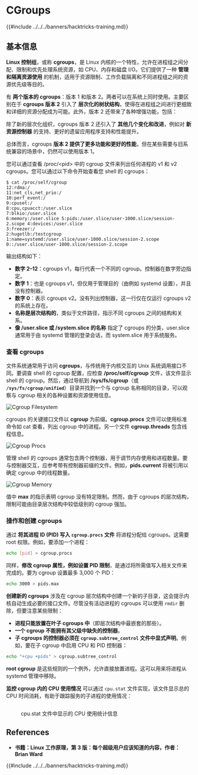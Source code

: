 # CGroups

{{#include ../../../banners/hacktricks-training.md}}

## 基本信息

**Linux 控制组**，或称 **cgroups**，是 Linux 内核的一个特性，允许在进程组之间分配、限制和优先处理系统资源，如 CPU、内存和磁盘 I/O。它们提供了一种 **管理和隔离资源使用** 的机制，适用于资源限制、工作负载隔离和不同进程组之间的资源优先级等目的。

有 **两个版本的 cgroups**：版本 1 和版本 2。两者可以在系统上同时使用。主要区别在于 **cgroups 版本 2** 引入了 **层次化的树状结构**，使得在进程组之间进行更细致和详细的资源分配成为可能。此外，版本 2 还带来了各种增强功能，包括：

除了新的层次化组织，cgroups 版本 2 还引入了 **其他几个变化和改进**，例如对 **新资源控制器** 的支持、更好的遗留应用程序支持和性能提升。

总体而言，cgroups **版本 2 提供了更多功能和更好的性能**，但在某些需要与旧系统兼容的场景中，仍然可以使用版本 1。

您可以通过查看 /proc/\<pid> 中的 cgroup 文件来列出任何进程的 v1 和 v2 cgroups。您可以通过以下命令开始查看您 shell 的 cgroups：
```shell-session
$ cat /proc/self/cgroup
12:rdma:/
11:net_cls,net_prio:/
10:perf_event:/
9:cpuset:/
8:cpu,cpuacct:/user.slice
7:blkio:/user.slice
6:memory:/user.slice 5:pids:/user.slice/user-1000.slice/session-2.scope 4:devices:/user.slice
3:freezer:/
2:hugetlb:/testcgroup
1:name=systemd:/user.slice/user-1000.slice/session-2.scope
0::/user.slice/user-1000.slice/session-2.scope
```
输出结构如下：

- **数字 2–12**：cgroups v1，每行代表一个不同的 cgroup。控制器在数字旁边指定。
- **数字 1**：也是 cgroups v1，但仅用于管理目的（由例如 systemd 设置），并且没有控制器。
- **数字 0**：表示 cgroups v2。没有列出控制器，这一行仅在仅运行 cgroups v2 的系统上存在。
- **名称是层次结构的**，类似于文件路径，指示不同 cgroups 之间的结构和关系。
- **像 /user.slice 或 /system.slice 的名称** 指定了 cgroups 的分类，user.slice 通常用于由 systemd 管理的登录会话，而 system.slice 用于系统服务。

### 查看 cgroups

文件系统通常用于访问 **cgroups**，与传统用于内核交互的 Unix 系统调用接口不同。要调查 shell 的 cgroup 配置，应检查 **/proc/self/cgroup** 文件，该文件显示 shell 的 cgroup。然后，通过导航到 **/sys/fs/cgroup**（或 **`/sys/fs/cgroup/unified`**）目录并找到一个与 cgroup 名称相同的目录，可以观察与 cgroup 相关的各种设置和资源使用信息。

![Cgroup Filesystem](<../../../images/image (1128).png>)

cgroups 的关键接口文件以 **cgroup** 为前缀。**cgroup.procs** 文件可以使用标准命令如 cat 查看，列出 cgroup 中的进程。另一个文件 **cgroup.threads** 包含线程信息。

![Cgroup Procs](<../../../images/image (281).png>)

管理 shell 的 cgroups 通常包含两个控制器，用于调节内存使用和进程数量。要与控制器交互，应参考带有控制器前缀的文件。例如，**pids.current** 将被引用以确定 cgroup 中的线程数量。

![Cgroup Memory](<../../../images/image (677).png>)

值中 **max** 的指示表明 cgroup 没有特定限制。然而，由于 cgroups 的层次结构，限制可能由目录层次结构中较低级别的 cgroup 强加。

### 操作和创建 cgroups

通过 **将其进程 ID (PID) 写入 `cgroup.procs` 文件** 将进程分配给 cgroups。这需要 root 权限。例如，要添加一个进程：
```bash
echo [pid] > cgroup.procs
```
同样，**修改 cgroup 属性，例如设置 PID 限制**，是通过将所需值写入相关文件来完成的。要为 cgroup 设置最多 3,000 个 PID：
```bash
echo 3000 > pids.max
```
**创建新的 cgroups** 涉及在 cgroup 层次结构中创建一个新的子目录，这会提示内核自动生成必要的接口文件。尽管没有活动进程的 cgroups 可以使用 `rmdir` 删除，但要注意某些限制：

- **进程只能放置在叶子 cgroups 中**（即层次结构中最嵌套的那些）。
- **一个 cgroup 不能拥有其父级中缺失的控制器**。
- **子 cgroups 的控制器必须在 `cgroup.subtree_control` 文件中显式声明**。例如，要在子 cgroup 中启用 CPU 和 PID 控制器：
```bash
echo "+cpu +pids" > cgroup.subtree_control
```
**root cgroup** 是这些规则的一个例外，允许直接放置进程。这可以用来将进程从 systemd 管理中移除。

**监控 cgroup 内的 CPU 使用情况** 可以通过 `cpu.stat` 文件实现，该文件显示总的 CPU 时间消耗，有助于跟踪服务的子进程的使用情况：

<figure><img src="../../../images/image (908).png" alt=""><figcaption><p>cpu.stat 文件中显示的 CPU 使用统计信息</p></figcaption></figure>

## References

- **书籍：Linux 工作原理，第 3 版：每个超级用户应该知道的内容，作者：Brian Ward**

{{#include ../../../banners/hacktricks-training.md}}
